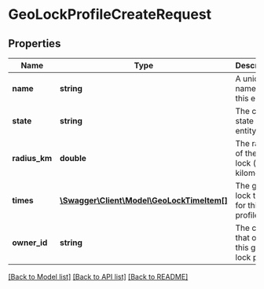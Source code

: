 # GeoLockProfileCreateRequest

## Properties
Name | Type | Description | Notes
------------ | ------------- | ------------- | -------------
**name** | **string** | A unique name for this entity | [optional] 
**state** | **string** | The current state of this entity | [optional] 
**radius_km** | **double** | The radius of the geo lock (in kilometers) | [optional] 
**times** | [**\Swagger\Client\Model\GeoLockTimeItem[]**](GeoLockTimeItem.md) | The geo lock times for this profile | [optional] 
**owner_id** | **string** | The client that owns this geo lock profile | 

[[Back to Model list]](../README.md#documentation-for-models) [[Back to API list]](../README.md#documentation-for-api-endpoints) [[Back to README]](../README.md)


